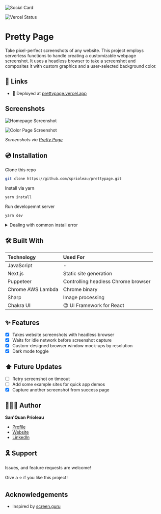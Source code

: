 ![Social Card][social-card-url]

![Vercel Status](https://img.shields.io/github/deployments/sprioleau/prettypage/production?label=vercel&logo=vercel&style=for-the-badge)

# Pretty Page

Take pixel-perfect screenshots of any website. This project employs serverless functions to handle creating a customizable webpage screenshot. It uses a headless browser to take a screenshot and composites it with custom graphics and a user-selected background color.

## 🔗 Links

- 🚀 Deployed at [prettypage.vercel.app][deployed-url]

## Screenshots

![Homepage Screenshot][homepage-screenshot-url] 

![Color Page Screenshot][success-page-screenshot-url] 

_Screenshots via [Pretty Page](https://prettypage.vercel.app/)_

## 💿 Installation

Clone this repo

```bash
git clone https://github.com/sprioleau/prettypage.git
```

Install via yarn

```bash
yarn install
```

Run developemnt server

```bash
yarn dev
```

<details>
<summary>Dealing with common install error</summary>

If you see the following error, you'll need to install a version of Chromium for the app to use. 

>_Error: Could not find expected browser (chrome) locally. Run `npm install` to download the correct Chromium revision (884014)._

To resolve, make sure you've run `yarn install` and run:

```bash
node node_modules/puppeteer-core/install.js
```

You should see something like: 

```bash
Downloading Chromium r884014 - 113.6 Mb [==============      ] 71% 3.1s 
```

Then, re-run `yarn dev` to start the dev server.
</details>

## 🛠 Built With

| Technology            | Used For                            |
| :-------------------- | :--------------------------------   |
| JavaScript            | -                                   |
| Next.js               | Static site generation              |
| Puppeteer             | Controlling headless Chrome browser |
| Chrome AWS Lambda     | Chrome binary                       |
| Sharp                 | Image processing                    |
| Chakra UI             | 😍 UI Framework for React           |

## ✨ Features
- [x] Takes website screenshots with headless browser
- [x] Waits for idle network before screenshot capture
- [x] Custom-designed browser window mock-ups by resolution
- [x] Dark mode toggle

## ⬆️ Future Updates

- [ ] Retry screenshot on timeout
- [ ] Add some example sites for quick app demos
- [x] Capture another screenshot from success page

## 👨🏾‍💻 Author

**San'Quan Prioleau**

- [Profile][github-url]
- [Website][website]
- [LinkedIn][linkedin]

## 🎗 Support

Issues, and feature requests are welcome!

Give a ⭐️ if you like this project!

## Acknowledgements

- Inspired by [screen.guru](https://screen.guru)

<!-- Author Details -->
[github-url]: https://github.com/spriolau "San'Quan Prioleau on Github"
[website]: https://sprioleau.dev "San'Quan Prioleau's personal website"
[linkedin]: https://www.linkedin.com/in/sanquanprioleau/
[headshot_url]: https://avatars.githubusercontent.com/u/49278940?v=4 "San'Quan Prioleau headshot"

<!-- Project Details -->
[deployed-url]: https://prettypage.vercel.app
[social-card-url]: https://prettypage.vercel.app/images/pretty-page-social-card.png "Social Card"
[homepage-screenshot-url]: https://prettypage.vercel.app/images/screenshots/homepage.png "Homepage Screenshot"
[success-page-screenshot-url]: https://prettypage.vercel.app/images/screenshots/success-page.gif "Success Page GIF"

